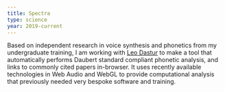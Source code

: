 ```yaml
---
title: Spectra
type: science
year: 2019-current
---
```

Based on independent research in voice synthesis and phonetics from my undergraduate training, I am working with [Leo Dastur](https://github.com/TheInnerParty) to make a tool that automatically performs Daubert standard compliant phonetic analysis, and links to commonly cited papers in-browser. It uses recently available technologies in Web Audio and WebGL to provide computational analysis that previously needed very bespoke software and training. 

